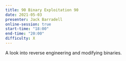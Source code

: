 ```yaml
---
title: 9️0️ Binary Exploitation 9️0️
date: 2021-05-03
presenter: Jack Barradell
online-session: true
start-time: "18:00"
end-time: "20:00"
difficulty: X
---
```


A look into reverse engineering and modifying binaries.
